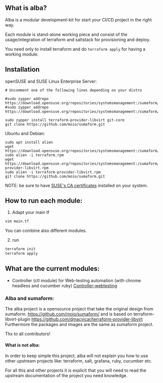 ## What is alba?

Alba is a modular development-kit for start your CI/CD project in the right way.

Each module is stand-alone working piece and consist of the usage/integration of terraform and saltstack for provisioning and deploy.

You need only to install terraform and do ```terraform apply``` for having a working module.

## Installation

openSUSE and SUSE Linux Enterprise Server:
```
# Uncomment one of the following lines depending on your distro

#sudo zypper addrepo https://download.opensuse.org/repositories/systemsmanagement:/sumaform/openSUSE_Leap_42.3/systemsmanagement:sumaform.repo
#sudo zypper addrepo https://download.opensuse.org/repositories/systemsmanagement:/sumaform/SLE_12_SP3/systemsmanagement:sumaform.repo

sudo zypper install terraform-provider-libvirt git-core
git clone https://github.com/moio/sumaform.git
```

Ubuntu and Debian:
```
sudo apt install alien
wget https://download.opensuse.org/repositories/systemsmanagement:/sumaform/SLE_12_SP1/x86_64/terraform.rpm
sudo alien -i terraform.rpm
wget https://download.opensuse.org/repositories/systemsmanagement:/sumaform/SLE_12_SP1/x86_64/terraform-provider-libvirt.rpm
sudo alien -i terraform-provider-libvirt.rpm
git clone https://github.com/moio/sumaform.git
```

NOTE: be sure to have [SUSE's CA certificates](http://ca.suse.de/) installed on your system.


## How to run each module:

1) Adapt your main tf

```bash
vim main.tf
```

You can combine also different modules.


2) run
```bash
terraform init
terraform apply
```

## What are the current modules:

* Controller (ctl module) for Web-testing automation  (with chrome headless and cucumber ruby)
  [Controller-webtesting](ctl.md)

### Alba and sumaform:

The alba project is a opensource project that take the original design from sumaform.
https://github.com/moio/sumaform/ and is based on terraform-libvirt-plugin https://github.com/dmacvicar/terraform-provider-libvirt
Furthermore the packages and images are the same as sumaform project.

Thx to all contributors!


#### What is not alba:

In order to keep simple this project, alba will not explain you how to use other upstream projects like: terraform, salt, grafana, ruby, cucumber etc.

For all this and other projects it is explicit that you will need to read the upstream documentation of the project you need knowledge.
